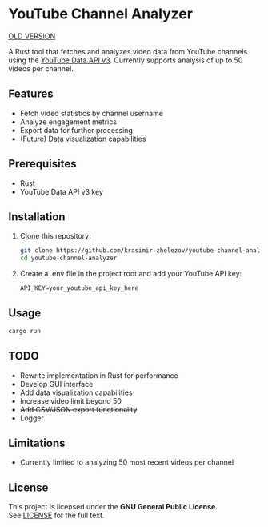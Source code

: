 # YouTube Channel Analyzer
[OLD VERSION](https://github.com/krasimir-zhelezov/python-youtube-channel-analyzer/)

A Rust tool that fetches and analyzes video data from YouTube channels using the [YouTube Data API v3](https://developers.google.com/youtube/). Currently supports analysis of up to 50 videos per channel.

## Features

- Fetch video statistics by channel username
- Analyze engagement metrics
- Export data for further processing
- (Future) Data visualization capabilities

## Prerequisites

- Rust
- YouTube Data API v3 key

## Installation

1. Clone this repository:
   ```bash
   git clone https://github.com/krasimir-zhelezov/youtube-channel-analyzer.git
   cd youtube-channel-analyzer
   ```

2. Create a .env file in the project root and add your YouTube API key:
    ```env
    API_KEY=your_youtube_api_key_here
    ```

## Usage

```bash
cargo run
```

## TODO
* ~~Rewrite implementation in Rust for performance~~
* Develop GUI interface
* Add data visualization capabilities
* Increase video limit beyond 50
* ~~Add CSV/JSON export functionality~~
* Logger

## Limitations
* Currently limited to analyzing 50 most recent videos per channel

## License
This project is licensed under the **GNU General Public License**.  
See [LICENSE](https://github.com/krasimir-zhelezov/youtube-channel-analyzer?tab=License-1-ov-file) for the full text.